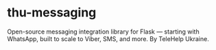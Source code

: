 # thu-messaging
Open-source messaging integration library for Flask — starting with WhatsApp, built to scale to Viber, SMS, and more. By TeleHelp Ukraine.
